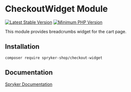 # CheckoutWidget Module
[![Latest Stable Version](https://poser.pugx.org/spryker-shop/checkout-widget/v/stable.svg)](https://packagist.org/packages/spryker-shop/checkout-widget)
[![Minimum PHP Version](https://img.shields.io/badge/php-%3E%3D%207.4-8892BF.svg)](https://php.net/)

This module provides breadcrumbs widget for the cart page.

## Installation

```
composer require spryker-shop/checkout-widget
```

## Documentation

[Spryker Documentation](https://academy.spryker.com)
